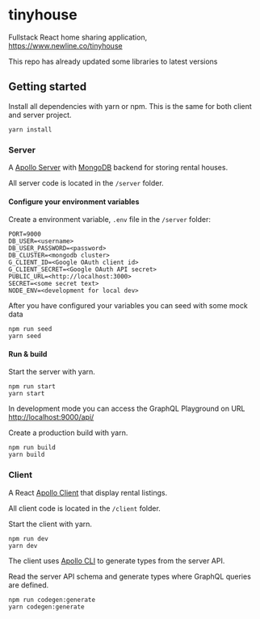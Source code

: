 # tinyhouse

Fullstack React home sharing application, https://www.newline.co/tinyhouse

This repo has already updated some libraries to latest versions

## Getting started

Install all dependencies with yarn or npm. This is the same for both client and server project.

```cli
yarn install
```

### Server

A [Apollo Server](https://www.apollographql.com/docs/apollo-server) with [MongoDB](https://www.mongodb.com) backend
for storing rental houses.

All server code is located in the `/server` folder.

#### Configure your environment variables

Create a environment variable, `.env` file in the `/server` folder:

```env
PORT=9000
DB_USER=<username>
DB_USER_PASSWORD=<password>
DB_CLUSTER=<mongodb cluster>
G_CLIENT_ID=<Google OAuth client id>
G_CLIENT_SECRET=<Google OAuth API secret>
PUBLIC_URL=<http://localhost:3000>
SECRET=<some secret text>
NODE_ENV=<development for local dev>
```

After you have configured your variables you can seed with some mock data

```cli
npm run seed
yarn seed
```

#### Run & build

Start the server with yarn.

```cli
npm run start
yarn start
```

In development mode you can access the GraphQL Playground on URL [http://localhost:9000/api/](http://localhost:9000/api/)

Create a production build with yarn.

```cli
npm run build
yarn build
```

### Client

A React [Apollo Client](https://www.apollographql.com/docs/react) that display rental listings.

All client code is located in the `/client` folder.

Start the client with yarn.

```cli
npm run dev
yarn dev
```

The client uses [Apollo CLI](https://www.apollographql.com/docs/devtools/cli/) to generate types from the server API.

Read the server API schema and generate types where GraphQL queries are defined.

```cli
npm run codegen:generate
yarn codegen:generate
```
